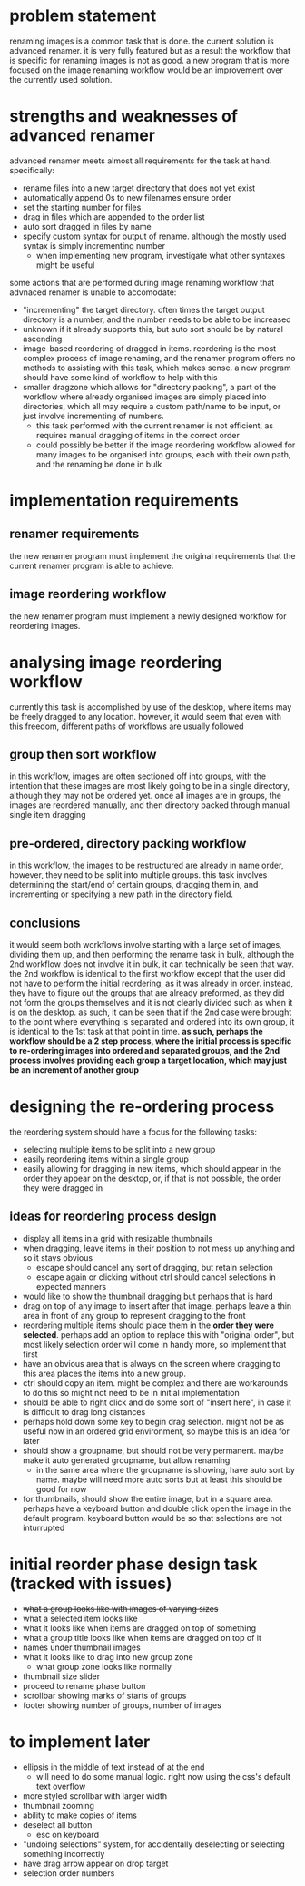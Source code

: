 # problem statement
renaming images is a common task that is done. the current solution is advanced renamer. it is very fully featured but as a result the workflow that is specific for renaming images is not as good. a new program that is more focused on the image renaming workflow would be an improvement over the currently used solution.

# strengths and weaknesses of advanced renamer
advanced renamer meets almost all requirements for the task at hand. specifically:
- rename files into a new target directory that does not yet exist
- automatically append 0s to new filenames ensure order
- set the starting number for files
- drag in files which are appended to the order list
- auto sort dragged in files by name
- specify custom syntax for output of rename. although the mostly used syntax is simply incrementing number
    - when implementing new program, investigate what other syntaxes might be useful

some actions that are performed during image renaming workflow that advnaced renamer is unable to accomodate:
- "incrementing" the target directory. often times the target output directory is a number, and the number needs to be able to be increased
- unknown if it already supports this, but auto sort should be by natural ascending
- image-based reordering of dragged in items. reordering is the most complex process of image renaming, and the renamer program offers no methods to assisting with this task, which makes sense. a new program should have some kind of workflow to help with this
- smaller dragzone which allows for "directory packing", a part of the workflow where already organised images are simply placed into directories, which all may require a custom path/name to be input, or just involve incrementing of numbers.
    - this task performed with the current renamer is not efficient, as requires manual dragging of items in the correct order
    - could possibly be better if the image reordering workflow allowed for many images to be organised into groups, each with their own path, and the renaming be done in bulk

# implementation requirements
## renamer requirements
the new renamer program must implement the original requirements that the current renamer program is able to achieve.

## image reordering workflow
the new renamer program must implement a newly designed workflow for reordering images.

# analysing image reordering workflow
currently this task is accomplished by use of the desktop, where items may be freely dragged to any location. however, it would seem that even with this freedom, different paths of workflows are usually followed

## group then sort workflow
in this workflow, images are often sectioned off into groups, with the intention that these images are most likely going to be in a single directory, although they may not be ordered yet. once all images are in groups, the images are reordered manually, and then directory packed through manual single item dragging

## pre-ordered, directory packing workflow
in this workflow, the images to be restructured are already in name order, however, they need to be split into multiple groups. this task involves determining the start/end of certain groups, dragging them in, and incrementing or specifying a new path in the directory field.

## conclusions
it would seem both workflows involve starting with a large set of images, dividing them up, and then performing the rename task in bulk, although the 2nd workflow does not involve it in bulk, it can technically be seen that way. the 2nd workflow is identical to the first workflow except that the user did not have to perform the initial reordering, as it was already in order. instead, they have to figure out the groups that are already preformed, as they did not form the groups themselves and it is not clearly divided such as when it is on the desktop. as such, it can be seen that if the 2nd case were brought to the point where everything is separated and ordered into its own group, it is identical to the 1st task at that point in time. **as such, perhaps the workflow should be a 2 step process, where the initial process is specific to re-ordering images into ordered and separated groups, and the 2nd process involves providing each group a target location, which may just be an increment of another group**

# designing the re-ordering process
the reordering system should have a focus for the following tasks:
- selecting multiple items to be split into a new group
- easily reordering items within a single group
- easily allowing for dragging in new items, which should appear in the order they appear on the desktop, or, if that is not possible, the order they were dragged in

## ideas for reordering process design
- display all items in a grid with resizable thumbnails
- when dragging, leave items in their position to not mess up anything and so it stays obvious
    - escape should cancel any sort of dragging, but retain selection
    - escape again or clicking without ctrl should cancel selections in expected manners
- would like to show the thumbnail dragging but perhaps that is hard
- drag on top of any image to insert after that image. perhaps leave a thin area in front of any group to represent dragging to the front
- reordering multiple items should place them in the **order they were selected**. perhaps add an option to replace this with "original order", but most likely selection order will come in handy more, so implement that first
- have an obvious area that is always on the screen where dragging to this area places the items into a new group.
- ctrl should copy an item. might be complex and there are workarounds to do this so might not need to be in initial implementation
- should be able to right click and do some sort of "insert here", in case it is difficult to drag long distances
- perhaps hold down some key to begin drag selection. might not be as useful now in an ordered grid environment, so maybe this is an idea for later
- should show a groupname, but should not be very permanent. maybe make it auto generated groupname, but allow renaming
    - in the same area where the groupname is showing, have auto sort by name. maybe will need more auto sorts but at least this should be good for now
- for thumbnails, should show the entire image, but in a square area. perhaps have a keyboard button and double click open the image in the default program. keyboard button would be so that selections are not inturrupted

# initial reorder phase design task (tracked with issues)
- ~~what a group looks like with images of varying sizes~~
- what a selected item looks like
- what it looks like when items are dragged on top of something
- what a group title looks like when items are dragged on top of it
- names under thumbnail images
- what it looks like to drag into new group zone
    - what group zone looks like normally
- thumbnail size slider
- proceed to rename phase button
- scrollbar showing marks of starts of groups
- footer showing number of groups, number of images

# to implement later
- ellipsis in the middle of text instead of at the end
    - will need to do some manual logic. right now using the css's default text overflow
- more styled scrollbar with larger width
- thumbnail zooming
- ability to make copies of items
- deselect all button
    - esc on keyboard
- "undoing selections" system, for accidentally deselecting or selecting something incorrectly
- have drag arrow appear on drop target
- selection order numbers